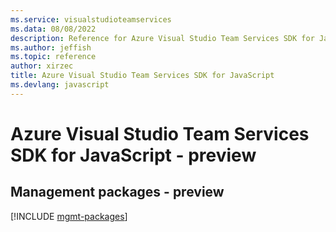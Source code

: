 ```yaml
---
ms.service: visualstudioteamservices
ms.data: 08/08/2022
description: Reference for Azure Visual Studio Team Services SDK for JavaScript
ms.author: jeffish
ms.topic: reference
author: xirzec
title: Azure Visual Studio Team Services SDK for JavaScript
ms.devlang: javascript
---
```

# Azure Visual Studio Team Services SDK for JavaScript - preview

## Management packages - preview
[!INCLUDE [mgmt-packages](visual-studio-team-services-mgmt-index.md)]